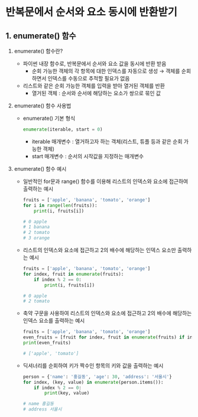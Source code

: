 # 반복문에서 순서와 요소 동시에 반환받기

## 1. enumerate() 함수
1. enumerate() 함수란?
    - 파이썬 내장 함수로, 반복문에서 순서와 요소 값을 동시에 반환 받음
        - 순회 가능한 객체의 각 항목에 대한 인덱스를 자동으로 생성 → 객체를 순회하면서 인덱스를 수동으로 추적할 필요가 없음
    - 리스트와 같은 순회 가능한 객체를 입력을 받아 열거된 객체를 반환
        - 열거된 객체 : 순서와 순서에 해당하는 요소가 쌍으로 묶인 값

2. enumerate() 함수 사용법
    - enumerate() 기본 형식
        ```python
        enumerate(iterable, start = 0)
        ```
        - iterable 매개변수 : 열거하고자 하는 객체(리스트, 튜플 등과 같은 순회 가능한 객체)
        - start 매개변수 : 순서의 시작값을 지정하는 매개변수

3. enumerate() 함수 예시
    - 일반적인 for문과 range() 함수를 이용해 리스트의 인덱스와 요소에 접근하여 출력하는 예시
        ```python
        fruits = ['apple', 'banana', 'tomato', 'orange']
        for i in range(len(fruits)):
            print(i, fruits[i])

        # 0 apple
        # 1 banana
        # 2 tomato
        # 3 orange
        ```
    - 리스트의 인덱스와 요소에 접근하고 2의 배수에 해당하는 인덱스 요소만 출력하는 예시
        ```python
        fruits = ['apple', 'banana', 'tomato', 'orange']
        for index, fruit in enumerate(fruits):
            if index % 2 == 0:
                print(i, fruits[i])

        # 0 apple
        # 2 tomato
        ```
    - 축약 구문을 사용하여 리스트의 인덱스와 요소에 접근하고 2의 배수에 해당하는 인덱스 요소를 출력하는 예시
        ```python
        fruits = ['apple', 'banana', 'tomato', 'orange']
        even_fruits = [fruit for index, fruit in enumerate(fruits) if index % 2 == 0]
        print(even_fruits)

        # ['apple', 'tomato']
        ```
    - 딕셔너리를 순회하여 키가 짝수인 항목의 키와 값을 출력하는 예시
        ```python
        person = {'name': '홍길동', 'age': 30, 'address': '서울시'}
        for index, (key, value) in enumerate(person.items()):
            if index % 2 == 0:
                print(key, value)

        # name 홍길동
        # address 서울시
        ```